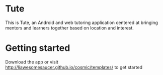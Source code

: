 # Tute

This is Tute, an Android and web tutoring application centered at bringing mentors and learners together based on location and interest.  

# Getting started

Download the app or visit http://liawesomesaucer.github.io/cosmic/templates/ to get started
